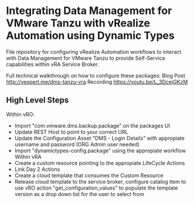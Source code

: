 # Integrating Data Management for VMware Tanzu with vRealize Automation using Dynamic Types

File repository for configuring vRealize Automation workflows to interact with Data Management for VMware Tanzu to provide Self-Service capabilities within vRA Service Broker.

Full technical walkthrough on how to configure these packages:
    Blog Post
        <http://vexpert.me/dms-tanzu-vra>
    Recording
        <https://youtu.be/L_3DcejGKzM>

## High Level Steps

Within vRO:

* Import "com.vmware.dms.backup.package" on the packages UI
* Update REST Host to point to your correct URL
* Update the Configuration Asset "DMS - Login Details" with appropiate username and password (ORG Admin user needed)
* Import "dynamictypes-config.package" using the appropiate workflow
Within vRA
* Create a custom resource pointing to the appropiate LifeCycle Actions
* Link Day 2 Actions
* Create a cloud template that consumes the Custom Resource
* Release cloud template to the service broker, configure catalog item to use vRO action "get_configuration_values" to populate the template version as a drop down list for the user to select from
